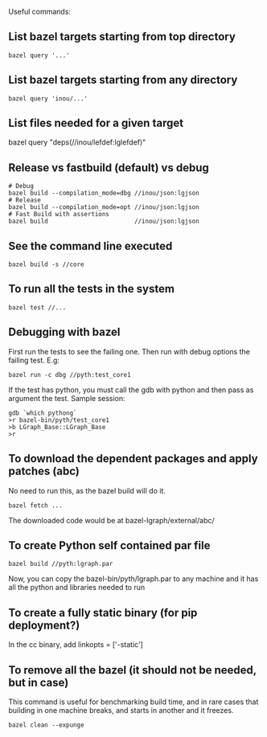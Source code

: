 
Useful commands:

## List bazel targets starting from top directory

    bazel query '...'

## List bazel targets starting from any directory

    bazel query 'inou/...'

## List files needed for a given target

   bazel query "deps(//inou/lefdef:lglefdef)" 

## Release vs fastbuild (default) vs debug

    # Debug
    bazel build --compilation_mode=dbg //inou/json:lgjson
    # Release
    bazel build --compilation_mode=opt //inou/json:lgjson
    # Fast Build with assertions
    bazel build                        //inou/json:lgjson

## See the command line executed

    bazel build -s //core

## To run all the tests in the system

    bazel test //...

## Debugging with bazel

First run the tests to see the failing one. Then run with debug options
the failing test. E.g:

    bazel run -c dbg //pyth:test_core1

If the test has python, you must call the gdb with python and then pass as
argument the test. Sample session:

    gdb `which pythong`
    >r bazel-bin/pyth/test_core1
    >b LGraph_Base::LGraph_Base
    >r

## To download the dependent packages and apply patches (abc)

No need to run this, as the bazel build will do it.

    bazel fetch ...

The downloaded code would be at bazel-lgraph/external/abc/

## To create Python self contained par file

    bazel build //pyth:lgraph.par

Now, you can copy the bazel-bin/pyth/lgraph.par to any machine and it has all the python and libraries needed to run

## To create a fully static binary (for pip deployment?)

In the cc binary, add linkopts = ['-static']

## To remove all the bazel (it should not be needed, but in case)

This command is useful for benchmarking build time, and in rare cases that
building in one machine breaks, and starts in another and it freezes.

    bazel clean --expunge

